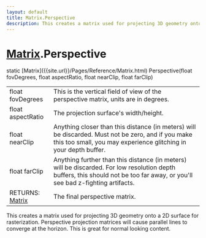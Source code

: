 ```yaml
---
layout: default
title: Matrix.Perspective
description: This creates a matrix used for projecting 3D geometry onto a 2D surface for rasterization. Perspective projection matrices will cause parallel lines to converge at the horizon. This is great for normal looking content.
---
```

# [Matrix]({{site.url}}/Pages/Reference/Matrix.html).Perspective

<div class='signature' markdown='1'>
static [Matrix]({{site.url}}/Pages/Reference/Matrix.html) Perspective(float fovDegrees, float aspectRatio, float nearClip, float farClip)
</div>

|  |  |
|--|--|
|float fovDegrees|This is the vertical field of view of             the perspective matrix, units are in degrees.|
|float aspectRatio|The projection surface's width/height.|
|float nearClip|Anything closer than this distance (in             meters) will be discarded. Must not be zero, and if you make this             too small, you may experience glitching in your depth buffer.|
|float farClip|Anything further than this distance (in             meters) will be discarded. For low resolution depth buffers, this             should not be too far away, or you'll see bad z-fighting              artifacts.|
|RETURNS: [Matrix]({{site.url}}/Pages/Reference/Matrix.html)|The final perspective matrix.|

This creates a matrix used for projecting 3D geometry
onto a 2D surface for rasterization. Perspective projection
matrices will cause parallel lines to converge at the horizon.
This is great for normal looking content.



